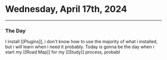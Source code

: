 # Wednesday, April 17th, 2024
---
### The Day
I install [[Plugins]], i don't know how to use the majority of what i installed, but i will learn when i need it probably.
Today is gonna be the day when i start my [[Road Map]] for my [[Study]] process, probabl
